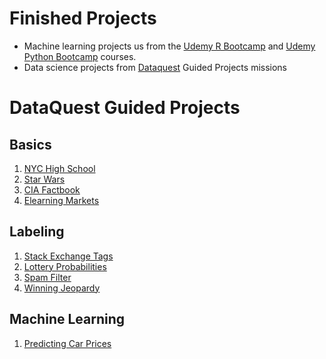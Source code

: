 # Finished Projects

* Machine learning projects us from the [Udemy R Bootcamp](https://www.udemy.com/data-science-and-machine-learning-bootcamp-with-r/) and [Udemy Python Bootcamp](https://www.udemy.com/python-for-data-science-and-machine-learning-bootcamp/) courses.
* Data science projects from [Dataquest](dataquest.io/) Guided Projects missions

# DataQuest Guided Projects

## Basics

1. [NYC High School](https://github.com/pomkos/Finished-Projects/tree/master/1.%20NYC%20High%20School)
2. [Star Wars](https://github.com/pomkos/Finished-Projects/tree/master/2.%20Star%20Wars%20Survey)
3. [CIA Factbook](https://github.com/pomkos/Finished-Projects/tree/master/3.%20CIA%20Factbook)
4. [Elearning Markets](https://github.com/pomkos/Finished-Projects/tree/master/4.%20Elearning%20Markets)

## Labeling
1. [Stack Exchange Tags](https://github.com/pomkos/Finished-Projects/tree/master/5.%20StackExchange%20Tags)
2. [Lottery Probabilities](https://github.com/pomkos/Finished-Projects/tree/master/6.%20Lottery%20Probabilities)
3. [Spam Filter](https://github.com/pomkos/Finished-Projects/tree/master/7.%20Spam%20Filter)
4. [Winning Jeopardy](https://github.com/pomkos/Finished-Projects/tree/master/8.%20Winning%20Jeopardy)

## Machine Learning
1. [Predicting Car Prices](https://github.com/pomkos/Finished-Projects/tree/master/9.%20Predicting%20Car%20Prices)
